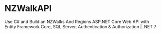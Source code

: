 # NZWalkAPI
Use C# and Build an NZWalks And Regions ASP.NET Core Web API with Entity Framework Core, SQL Server, Authentication & Authorization | .NET 7

